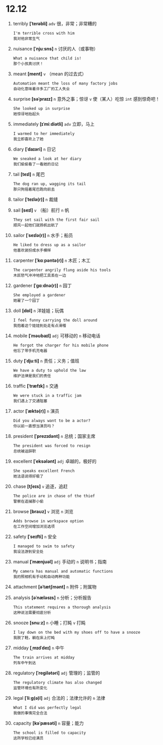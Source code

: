 # 12.12

1. terribly **[ˈterəbli]** `adv` 很，非常；非常糟的

   ```
   I'm terrible cross with him
   我对他非常生气
   ```

2. nuisance **[ˈnjuːsns]** `n` 讨厌的人（或事物）

   ```
   What a nuisance that child is!
   那个小孩真讨厌！
   ```

3. meant **[ment]** `v` （mean 的过去式）

   ```
   Automation meant the loss of many factory jobs
   自动化意味着许多工厂的工人失业
   ```

4. surprise **[səˈpraɪz]** `n` 意外之事；惊讶 `v` 使（某人）吃惊 `int` 感到惊奇吧！

   ```
   She looked up in surprise
   她惊讶地抬起头
   ```

5. immediately **[ɪˈmiːdiətli]** `adv` 立即，马上

   ```
   I warmed to her immediately
   我立即喜欢上了她
   ```

6. diary **[ˈdaɪəri]** `n` 日记

   ```
   We sneaked a look at her diary
   我们偷偷看了一看她的日记
   ```

7. tail **[teɪl]** `n` 尾巴

   ```
   The dog ran up, wagging its tail
   那只狗摇着尾巴跑向前去
   ```

8. tailor **[ˈteɪlə(r)]** `n` 裁缝

9. sail **[seɪl]** `v` （船）航行 `n` 帆

   ```
   They set sail with the first fair sail
   顺风一起他们就扬帆出航了
   ```

10. sailor **[ˈseɪlə(r)]** `n` 水手；船员

    ```
    He liked to dress up as a sailor
    他喜欢装扮成水手模样
    ```

11. carpenter **[ˈkɑːpəntə(r)]** `n` 木匠；木工

    ```
    The carpenter angrily flung aside his tools
    木匠怒气冲冲地把工具丢在一边
    ```

12. gardener **[ˈɡɑːdnə(r)]** `n` 园丁

    ```
    She employed a gardener
    她雇了一个园丁
    ```

13. doll **[dɒl]** `n` 洋娃娃；玩偶

    ```
    I feel funny carrying the doll around
    我抱着这个娃娃到处走有点滑稽
    ```

14. mobile **[ˈməʊbaɪl]** `adj` 可移动的 `n` 移动电话

    ```
    He forgot the charger for his mobile phone
    他忘了带手机充电器
    ```

15. duty **[ˈdjuːti]** `n` 责任；义务；值班

    ```
    We have a duty to uphold the law
    维护法律是我们的责任
    ```

16. traffic **[ˈtræfɪk]** `n` 交通

    ```
    We were stuck in a traffic jam
    我们遇上了交通阻塞
    ```

17. actor **[ˈæktə(r)]** `n` 演员

    ```
    Did you always want to be a actor?
    你以前一直想当演员吗？
    ```

18. president **[ˈprezɪdənt]** `n` 总统；国家主席

    ```
    The president was forced to resign
    总统被迫辞职
    ```

19. excellent **[ˈeksələnt]** `adj` 卓越的，极好的

    ```
    She speaks excellent French
    她法语说得好极了
    ```

20. chase **[tʃeɪs]** `v` 追逐，追赶

    ```
    The police are in chase of the thief
    警察在追捕那小偷
    ```

21. browse **[braʊz]** `v` 浏览 `n` 浏览

    ```
    Adds browse in workspace option
    在工作空间增加浏览选项
    ```

22. safety **[ˈseɪfti]** `n` 安全

    ```
    I managed to swim to safety
    我设法游到安全处
    ```

23. manual **[ˈmænjuəl]** `adj` 手动的 `n` 说明书；指南

    ```
    My camera has manual and automatic functions
    我的照相机有手动和自动两种功能
    ```

24. attachment **[əˈtætʃmənt]** `n` 附件；附属物

25. analysis **[əˈnæləsɪs]** `n` 分析；分析报告

    ```
    This statement requires a thorough analysis
    这种说法需要彻底分析
    ```

26. snooze **[snuːz]** `n` 小睡；打盹 `v` 打盹

    ```
    I lay down on the bed with my shoes off to have a snooze
    我脱了鞋，躺在床上打盹
    ```

27. midday **[ˌmɪdˈdeɪ]** `n` 中午

    ```
    The train arrives at midday
    列车中午到达
    ```

28. regulatory **[ˈreɡilətəri]** `adj` 管理的；监管的

    ```
    The regulatory climate has also changed
    监管环境也有所变化
    ```

29. legal **[ˈliːɡ(ə)l]** `adj` 合法的；法律允许的 `n` 法律

    ```
    What I did was perfectly legal
    我做的事情完全合法
    ```

30. capacity **[kəˈpæsəti]** `n` 容量；能力

    ```
    The school is filled to capacity
    这所学校已经满员
    ```
